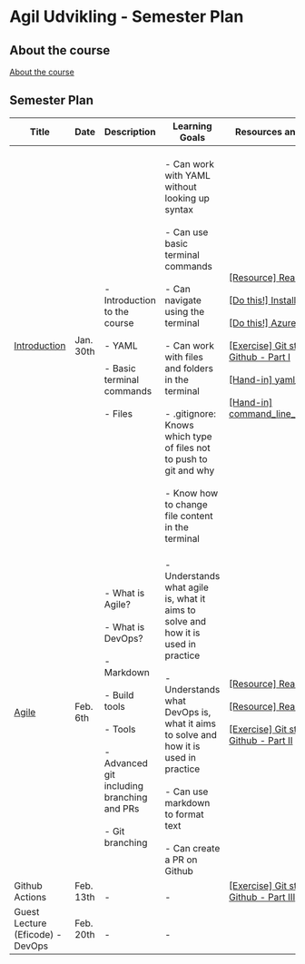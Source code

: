 # Agil Udvikling - Semester Plan

## About the course

[About the course](00._Course_Material/00._Meta_Course_Material/about_the_course.md)

## Semester Plan


| Title | Date | Description | Learning Goals | Resources and Activities |
| --- | --- | --- | --- | --- |
| [Introduction](00._Course_Material/02._Slides/01._Introduction/01._Introduction.md) | Jan. 30th | <br>            - Introduction to the course<br>            <br>            - YAML<br><br>            - Basic terminal commands<br><br>            - Files<br>         | <br>            - Can work with YAML without looking up syntax<br><br>            - Can use basic terminal commands<br><br>            - Can navigate using the terminal<br><br>            - Can work with files and folders in the terminal<br><br>            - .gitignore: Knows which type of files not to push to git and why<br><br>            - Know how to change file content in the terminal<br>         | [[Resource] Reading Material](00._Course_Material/01._Assignments/01._Introduction/read_literature.md)<br><br>[[Do this!] Install Tools](00._Course_Material/01._Assignments/01._Introduction/install_tools.md/)<br><br>[[Do this!] Azure for Students](00._Course_Material/01._Assignments/01._Introduction/azure_for_students.md)<br><br>[[Exercise] Git started with Github - Part I](00._Course_Material/01._Assignments/01._Introduction/git_started_with_github_part_I.md)<br><br>[[Hand-in] yaml_person.md](00._Course_Material/01._Assignments/01._Introduction/yaml_person.md)<br><br>[[Hand-in] command_line_exercises.md](00._Course_Material/01._Assignments/01._Introduction/command_line_exercises.md) |
| [Agile](00._Course_Material/02._Slides/02._Agile/02._Agile.md) | Feb. 6th | <br>            - What is Agile?<br>            <br>            - What is DevOps?<br><br>            - Markdown<br><br>            - Build tools<br><br>            - Tools<br><br>            - Advanced git including branching and PRs<br><br>            - Git branching<br>         | <br>            - Understands what agile is, what it aims to solve and how it is used in practice<br><br>            - Understands what DevOps is, what it aims to solve and how it is used in practice<br><br>            - Can use markdown to format text<br><br>            - Can create a PR on Github<br>         | [[Resource] Reading Material](00._Course_Material/01._Assignments/02._Agile/read_literature.md)<br><br>[[Resource] Reading Material](00._Course_Material/01._Assignments/02._Agile/read_about_github_actions.md)<br><br>[[Exercise] Git started with Github - Part II](00._Course_Material/01._Assignments/02._Agile/git_started_with_github_part_II.md) |
| Github Actions | Feb. 13th | <br>           -<br>         | <br>           -<br>         | [[Exercise] Git started with Github - Part III](00._Course_Material/01._Assignments/03._Github_Actions/git_started_with_github_part_III.md) |
| Guest Lecture (Eficode) - DevOps | Feb. 20th | <br>           -<br>         | <br>           -<br>         |  |

